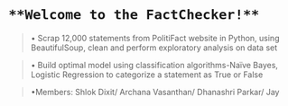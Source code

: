 # `**Welcome to the FactChecker!**`

> •	Scrap 12,000 statements from PolitiFact website in Python, using BeautifulSoup, clean and perform exploratory analysis on data set
 
> •	Build optimal model using classification algorithms-Naïve Bayes, Logistic Regression to categorize a statement as True or False

> •Members: Shlok Dixit/ Archana Vasanthan/ Dhanashri Parkar/ Jay
